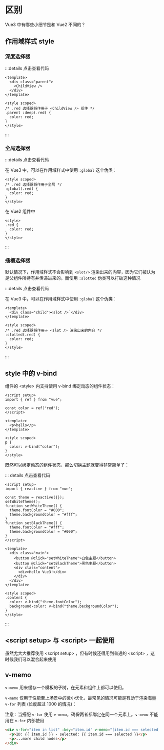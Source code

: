 # 区别

Vue3 中有哪些小细节是和 Vue2 不同的？

## 作用域样式 style

### 深度选择器

:::details 点击查看代码

```vue
<template>
  <div class="parent">
    <ChildView />
  </div>
</template>

<style scoped>
/* .red 选择器将作用于 <ChildView /> 组件 */
.parent :deep(.red) {
  color: red;
}
</style>
```

:::

### 全局选择器

:::details 点击查看代码

在 Vue3 中，可以在作用域样式中使用 `:global` 这个伪类：

```vue
<style scoped>
/* .red 选择器将作用于全局 */
:global(.red) {
  color: red;
}
</style>
```

在 Vue2 组件中

```vue
<style>
.red {
  color: red;
}
</style>
```

:::

### 插槽选择器

默认情况下，作用域样式不会影响到 `<slot/>` 渲染出来的内容，因为它们被认为是父组件所持有并传递进来的。而使用 `:slotted` 伪类可以打破这种情况

:::details 点击查看代码

在 Vue3 中，可以在作用域样式中使用 `:global` 这个伪类：

```vue
<template>
  <div class="child"><slot />`</div>
</template>

<style scoped>
/* .red 选择器将作用于 <slot /> 渲染出来的内容 */
:slotted(.red) {
  color: red;
}
</style>
```

:::

## style 中的 v-bind

组件的 &lt;style&gt; 内支持使用 v-bind 绑定动态的组件状态：

```vue
<script setup>
import { ref } from "vue";

const color = ref("red");
</script>

<template>
  <p>hello</p>
</template>

<style scoped>
p {
  color: v-bind("color");
}
</style>
```

既然可以绑定动态的组件状态，那么切换主题就变得非常简单了：

::: details 点击查看代码

```vue
<script setup>
import { reactive } from "vue";

const theme = reactive({});
setWhiteTheme();
function setWhiteTheme() {
  theme.fontColor = "#000";
  theme.backgroundColor = "#fff";
}
function setBlackTheme() {
  theme.fontColor = "#fff";
  theme.backgroundColor = "#000";
}
</script>

<template>
  <div class="main">
    <button @click="setWhiteTheme">白色主题</button>
    <button @click="setBlackTheme">黑色主题</button>
    <div class="content">
      <div>Hello Vue3!</div>
    </div>
  </div>
</template>

<style scoped>
.content {
  color: v-bind("theme.fontColor");
  background-color: v-bind("theme.backgroundColor");
}
</style>
```

:::

## &lt;script setup&gt; 与 &lt;script&gt; 一起使用

虽然尤大大推荐使用 &lt;script setup&gt; ，但有时候还得用到普通的 &lt;script&gt; ，这时候我们可以混合起来使用

## v-memo

`v-memo` 用来缓存一个模板的子树，在元素和组件上都可以使用。

`v-memo` 仅用于性能至上场景中的微小优化，最常见的情况可能是有助于渲染海量 `v-for` 列表 (长度超过 1000 的情况)：

注意：当搭配 `v-for` 使用 `v-memo`，确保两者都绑定在同一个元素上。`v-memo` 不能用在 `v-for` 内部使用

```html
<div v-for="item in list" :key="item.id" v-memo="[item.id === selected]">
  <p>ID: {{ item.id }} - selected: {{ item.id === selected }}</p>
  <p>...more child nodes</p>
</div>
```
